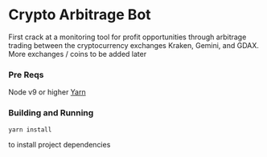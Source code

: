 # Crypto Arbitrage Bot
First crack at a monitoring tool for profit opportunities through arbitrage trading between the cryptocurrency exchanges Kraken, Gemini, and GDAX. More exchanges / coins to be added later

### Pre Reqs
Node v9 or higher
[Yarn](https://yarnpkg.com/en/docs/install)


### Building and Running
```bash
yarn install
```
to install project dependencies

